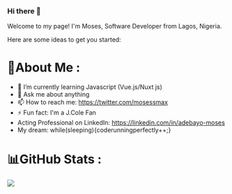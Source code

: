 ### Hi there 👋

Welcome to my page!
I'm Moses, Software Developer from  Lagos, Nigeria.
<!--
**adebayo-moses/Adebayo-Moses** is a ✨ _special_ ✨ repository because its `README.md` (this file) appears on your GitHub profile. -->
Here are some ideas to get you started:
# 💫About Me :

- 🌱 I’m currently learning Javascript (Vue.js/Nuxt js)
- 💬 Ask me about anything
- 📫 How to reach me: https://twitter.com/mosessmax
- ⚡ Fun fact: I'm a J.Cole Fan
- Acting Professional on LinkedIn: https://linkedin.com/in/adebayo-moses
- My dream: while(sleeping){coderunningperfectly++;}


# 📊GitHub Stats :
![](https://github-readme-stats.vercel.app/api?username=adebayo-moses&theme=nord&hide_border=true&include_all_commits=false&count_private=true)<br/>
